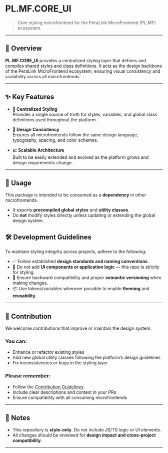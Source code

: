 # PL.MF.CORE_UI

> Core styling microfrontend for the PeraLink MicroFrontend (PL.MF) ecosystem.

---

## 🎨 Overview

**PL.MF.CORE_UI** provides a centralized styling layer that defines and compiles shared styles and class definitions. It acts as the design backbone of the PeraLink MicroFrontend ecosystem, ensuring visual consistency and scalability across all microfrontends.

---

## ✨ Key Features

- **🎯 Centralized Styling**  
  Provides a single source of truth for styles, variables, and global class definitions used throughout the platform.

- **🧩 Design Consistency**  
  Ensures all microfrontends follow the same design language, typography, spacing, and color schemes.

- **📈 Scalable Architecture**  
  Built to be easily extended and evolved as the platform grows and design requirements change.

---

## 🚀 Usage

This package is intended to be consumed as a **dependency** in other microfrontends.

- It exports **precompiled global styles** and **utility classes**.
- Do **not** modify styles directly unless updating or extending the global design system.

## 🛠 Development Guidelines

To maintain styling integrity across projects, adhere to the following:

- ✅ Follow established **design standards and naming conventions**.
- 🚫 Do not add **UI components or application logic** — this repo is strictly for styling.
- 🔁 Ensure backward compatibility and proper **semantic versioning** when making changes.
- 📦 Use tokens/variables wherever possible to enable **theming** and **reusability**.

---

## 🤝 Contribution

We welcome contributions that improve or maintain the design system.

### You can:

- Enhance or refactor existing styles  
- Add new global utility classes following the platform’s design guidelines  
- Fix inconsistencies or bugs in the styling layer

### Please remember:

- Follow the [Contribution Guidelines](./CONTRIBUTING.md)  
- Include clear descriptions and context in your PRs  
- Ensure compatibility with all consuming microfrontends  

---

## 📝 Notes

- This repository is **style-only**. Do not include JS/TS logic or UI elements.
- All changes should be reviewed for **design impact and cross-project compatibility**.

---
